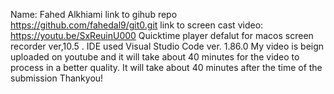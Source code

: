 Name: Fahed Alkhiami
link to gihub repo https://github.com/fahedal9/git0.git
link to screen cast video: https://youtu.be/SxReuinU000
Quicktime player defalut for macos screen recorder ver,10.5 . IDE used Visual Studio Code ver. 1.86.0
My video is beign uploaded on youtube and it will take about 40 minutes for the video to process in a better quality. It will take about 40 minutes after the time of the submission
Thankyou!
